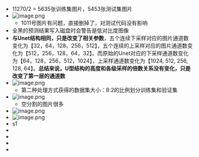 - 11270/2 = 5635张训练集图片，5453张测试集图片
- ![image.png](../assets/image_1653124209890_0.png)
	- 1011号图片有问题，直接删掉了，对测试代码没有影响
- 全黑的预测结果写入磁盘时会警告是低对比度图像
- **与Unet结构相同，只是改变了相关参数**，五个连续下采样对应的图片通道数变化为【32，64，128，256，512】，五个连续的上采样对应的图片通道数变化为【512，256，128，64，32】。而原始的Unet对应的下采样通道数变化为【64，128，256，512，1024】，上采样通道数变化为【1024, 512, 256, 128, 64】。**总结来说，U型结构的高度和各级采样的倍数关系没有变化，只是改变了第一层的通道数**
- ![image.png](../assets/image_1653295009089_0.png)
	- 第二种处理方式获得的数据集大小：8:2的比例划分训练集和验证集
- ![image.png](../assets/image_1653314338815_0.png)
	- 空分割的图片很多
- ![image.png](../assets/image_1653443176683_0.png)
- ![image.png](../assets/image_1653443212231_0.png)
- s1
-
-
-
-